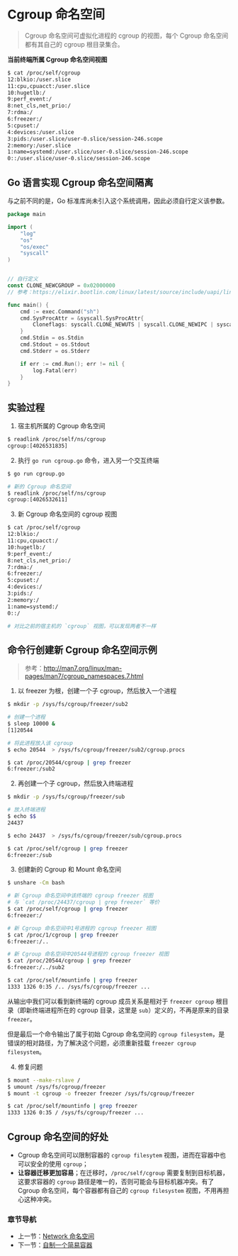 # Cgroup 命名空间

> Cgroup 命名空间可虚拟化进程的 cgroup 的视图，每个 Cgroup 命名空间都有其自己的 cgroup 根目录集合。

**当前终端所属 Cgroup 命名空间视图**

```bash
$ cat /proc/self/cgroup
12:blkio:/user.slice
11:cpu,cpuacct:/user.slice
10:hugetlb:/
9:perf_event:/
8:net_cls,net_prio:/
7:rdma:/
6:freezer:/
5:cpuset:/
4:devices:/user.slice
3:pids:/user.slice/user-0.slice/session-246.scope
2:memory:/user.slice
1:name=systemd:/user.slice/user-0.slice/session-246.scope
0::/user.slice/user-0.slice/session-246.scope
```

## Go 语言实现 Cgroup 命名空间隔离

与之前不同的是，Go 标准库尚未引入这个系统调用，因此必须自行定义该参数。

```go
package main

import (
	"log"
	"os"
	"os/exec"
	"syscall"
)


// 自行定义
const CLONE_NEWCGROUP = 0x02000000
// 参考：https://elixir.bootlin.com/linux/latest/source/include/uapi/linux/sched.h

func main() {
	cmd := exec.Command("sh")
	cmd.SysProcAttr = &syscall.SysProcAttr{
		Cloneflags: syscall.CLONE_NEWUTS | syscall.CLONE_NEWIPC | syscall.CLONE_NEWPID | syscall.CLONE_NEWNS | syscall.CLONE_NEWUSER | syscall.CLONE_NEWNET | CLONE_NEWCGROUP,
	}
	cmd.Stdin = os.Stdin
	cmd.Stdout = os.Stdout
	cmd.Stderr = os.Stderr

	if err := cmd.Run(); err != nil {
		log.Fatal(err)
	}
}
```

## 实验过程

1. 宿主机所属的 Cgroup 命名空间

```bash
$ readlink /proc/self/ns/cgroup
cgroup:[4026531835]
```

2. 执行 `go run cgroup.go` 命令，进入另一个交互终端

```bash
$ go run cgroup.go

# 新的 Cgroup 命名空间
$ readlink /proc/self/ns/cgroup
cgroup:[4026532611]
```

3. 新 Cgroup 命名空间的 cgroup 视图

```bash
$ cat /proc/self/cgroup 
12:blkio:/
11:cpu,cpuacct:/
10:hugetlb:/
9:perf_event:/
8:net_cls,net_prio:/
7:rdma:/
6:freezer:/
5:cpuset:/
4:devices:/
3:pids:/
2:memory:/
1:name=systemd:/
0::/

# 对比之前的宿主机的 `cgroup` 视图，可以发现两者不一样
```

## 命令行创建新 Cgroup 命名空间示例

> 参考：http://man7.org/linux/man-pages/man7/cgroup_namespaces.7.html

1. 以 freezer 为根，创建一个子 cgroup，然后放入一个进程

```bash
$ mkdir -p /sys/fs/cgroup/freezer/sub2

# 创建一个进程
$ sleep 10000 & 
[1]20544

# 将此进程放入该 cgroup
$ echo 20544  > /sys/fs/cgroup/freezer/sub2/cgroup.procs

$ cat /proc/20544/cgroup | grep freezer
6:freezer:/sub2
```

2. 再创建一个子 cgroup，然后放入终端进程

```bash
$ mkdir -p /sys/fs/cgroup/freezer/sub

# 放入终端进程
$ echo $$
24437

$ echo 24437  > /sys/fs/cgroup/freezer/sub/cgroup.procs

$ cat /proc/self/cgroup | grep freezer
6:freezer:/sub
```

3. 创建新的 Cgroup 和 Mount 命名空间

```bash
$ unshare -Cm bash

# 新 Cgroup 命名空间中该终端的 cgroup freezer 视图
# 与 `cat /proc/24437/cgroup | grep freezer` 等价
$ cat /proc/self/cgroup | grep freezer
6:freezer:/

# 新 Cgroup 命名空间中1号进程的 cgroup freezer 视图
$ cat /proc/1/cgroup | grep freezer
6:freezer:/..

# 新 Cgroup 命名空间中20544号进程的 cgroup freezer 视图
$ cat /proc/20544/cgroup | grep freezer
6:freezer:/../sub2

$ cat /proc/self/mountinfo | grep freezer
1333 1326 0:35 /.. /sys/fs/cgroup/freezer ...
```

从输出中我们可以看到新终端的 cgroup 成员关系是相对于  `freezer cgroup` 根目录（即新终端进程所在的 cgroup 目录，这里是 `sub`）定义的，不再是原来的目录 `freezer`。

但是最后一个命令输出了属于初始 Cgroup 命名空间的 `cgroup filesystem`，是错误的相对路径，为了解决这个问题，必须重新挂载 `freezer cgroup filesystem`。

4. 修复问题

```bash
$ mount --make-rslave /
$ umount /sys/fs/cgroup/freezer
$ mount -t cgroup -o freezer freezer /sys/fs/cgroup/freezer

$ cat /proc/self/mountinfo | grep freezer
1333 1326 0:35 / /sys/fs/cgroup/freezer ...
```

## Cgroup 命名空间的好处

- Cgroup 命名空间可以限制容器的 `cgroup filesytem` 视图，进而在容器中也可以安全的使用 `cgroup`；
- **让容器迁移更加容易**；在迁移时，`/proc/self/cgroup` 需要复制到目标机器，这要求容器的 `cgroup` 路径是唯一的，否则可能会与目标机器冲突。有了 Cgroup 命名空间，每个容器都有自己的 `cgroup filesystem` 视图，不用再担心这种冲突。

### 章节导航

- 上一节：[Network 命名空间](Network%20命名空间.md)
- 下一节：[自制一个简易容器](自制一个简易容器.md)
